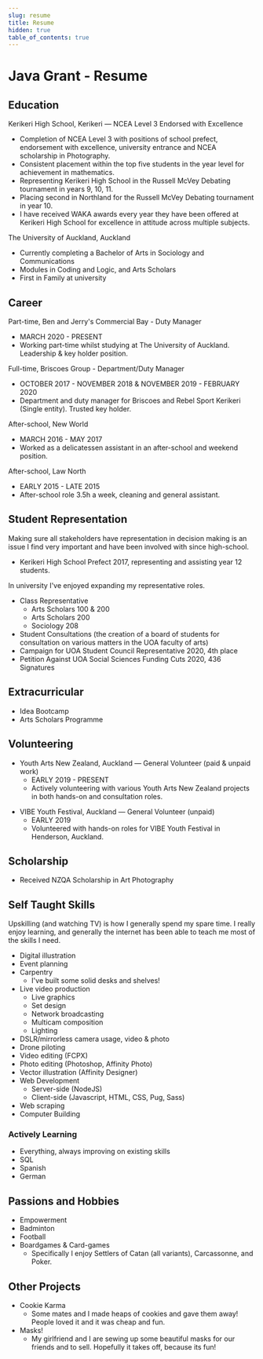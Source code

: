 ```yaml
---
slug: resume
title: Resume
hidden: true
table_of_contents: true
---
```


<style>
@media print {
  nav {
    display: none;
  }
}
</style>
# Java Grant - Resume

## Education

Kerikeri High School, Kerikeri — NCEA Level 3 Endorsed with Excellence

- Completion of NCEA Level 3 with positions of school prefect, endorsement with excellence, university entrance and NCEA scholarship in Photography.
- Consistent placement within the top five students in the year level for achievement in mathematics.
- Representing Kerikeri High School in the Russell McVey Debating tournament in years 9, 10, 11.
- Placing second in Northland for the Russell McVey Debating tournament in year 10.
- I have received WAKA awards every year they have been offered at Kerikeri High School for excellence in attitude across multiple subjects.

The University of Auckland, Auckland

- Currently completing a Bachelor of Arts in Sociology and Communications
- Modules in Coding and Logic, and Arts Scholars
- First in Family at university

## Career

Part-time, Ben and Jerry's Commercial Bay - Duty Manager

- MARCH 2020 - PRESENT
- Working part-time whilst studying at The University of Auckland. Leadership & key holder position.

Full-time, Briscoes Group - Department/Duty Manager

- OCTOBER 2017 - NOVEMBER 2018 & NOVEMBER 2019 - FEBRUARY 2020
- Department and duty manager for Briscoes and Rebel Sport Kerikeri (Single entity). Trusted key holder.

After-school, New World

- MARCH 2016 - MAY 2017
- Worked as a delicatessen assistant in an after-school and weekend position.

After-school, Law North

- EARLY 2015 - LATE 2015
- After-school role 3.5h a week, cleaning and general assistant.

## Student Representation

Making sure all stakeholders have representation in decision making is an issue I find very important and have been involved with since high-school.

- Kerikeri High School Prefect 2017, representing and assisting year 12 students.

In university I've enjoyed expanding my representative roles.

- Class Representative
  - Arts Scholars 100 & 200
  - Arts Scholars 200
  - Sociology 208
- Student Consultations (the creation of a board of students for consultation on various matters in the UOA faculty of arts)
- Campaign for UOA Student Council Representative 2020, 4th place
- Petition Against UOA Social Sciences Funding Cuts 2020, 436 Signatures

## Extracurricular

- Idea Bootcamp
- Arts Scholars Programme

## Volunteering

- Youth Arts New Zealand, Auckland — General Volunteer (paid & unpaid work)
  - EARLY 2019 - PRESENT
  - Actively volunteering with various Youth Arts New Zealand projects in both hands-on and consultation roles.

* VIBE Youth Festival, Auckland — General Volunteer (unpaid)
  - EARLY 2019
  - Volunteered with hands-on roles for VIBE Youth Festival in Henderson, Auckland.

## Scholarship

- Received NZQA Scholarship in Art Photography

## Self Taught Skills

Upskilling (and watching TV) is how I generally spend my spare time. I really enjoy learning,
and generally the internet has been able to teach me most of the skills I need.

- Digital illustration
- Event planning
- Carpentry
  - I've built some solid desks and shelves!
- Live video production
  - Live graphics
  - Set design
  - Network broadcasting
  - Multicam composition
  - Lighting
- DSLR/mirrorless camera usage, video & photo
- Drone piloting
- Video editing (FCPX)
- Photo editing (Photoshop, Affinity Photo)
- Vector illustration (Affinity Designer)
- Web Development
  - Server-side (NodeJS)
  - Client-side (Javascript, HTML, CSS, Pug, Sass)
- Web scraping
- Computer Building

### Actively Learning

- Everything, always improving on existing skills
- SQL
- Spanish
- German

## Passions and Hobbies

- Empowerment
- Badminton
- Football
- Boardgames & Card-games
  - Specifically I enjoy Settlers of Catan (all variants), Carcassonne, and Poker.

## Other Projects

- Cookie Karma
  - Some mates and I made heaps of cookies and gave them away! People loved it and it was cheap and fun.
- Masks!
  - My girlfriend and I are sewing up some beautiful masks for our friends and to sell. Hopefully it takes off, because its fun!
